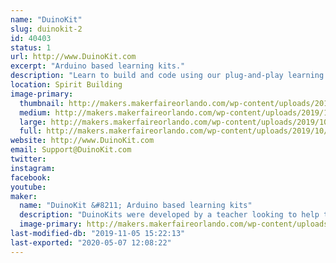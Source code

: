 ```yaml
---
name: "DuinoKit"
slug: duinokit-2
id: 40403
status: 1
url: http://www.DuinoKit.com
excerpt: "Arduino based learning kits."
description: "Learn to build and code using our plug-and-play learning kits.  No soldering or breadboarding."
location: Spirit Building
image-primary:
  thumbnail: http://makers.makerfaireorlando.com/wp-content/uploads/2019/10/Avatar-Kit-150x150.png
  medium: http://makers.makerfaireorlando.com/wp-content/uploads/2019/10/Avatar-Kit-262x300.png
  large: http://makers.makerfaireorlando.com/wp-content/uploads/2019/10/Avatar-Kit-895x1024.png
  full: http://makers.makerfaireorlando.com/wp-content/uploads/2019/10/Avatar-Kit.png
website: http://www.DuinoKit.com
email: Support@DuinoKit.com
twitter: 
instagram: 
facebook: 
youtube: 
maker:
  name: "DuinoKit &#8211; Arduino based learning kits"
  description: "DuinoKits were developed by a teacher looking to help teach kids about electronics and coding using Arduino."
  image-primary: http://makers.makerfaireorlando.com/wp-content/uploads/2019/10/DK-Avatar.jpg
last-modified-db: "2019-11-05 15:22:13"
last-exported: "2020-05-07 12:08:22"
---
```

